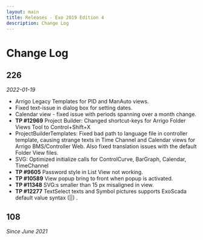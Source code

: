 ```yaml
---
layout: main
title: Releases - Exo 2019 Edition 4
description: Change Log
---
```


# Change Log

## 226
*2022-01-19*
- Arrigo Legacy Templates for PID and ManAuto views.
- Fixed text-issue in dialog box for setting dates. 
- Calendar view - fixed issue with periods spanning over a month change.
- **TP #12969** Project Builder: Changed shortcut-keys for Arrigo Folder Views Tool to Control+Shift+X 
- ProjectBuilderTemplates: Fixed bad path to language file in controller template, causing strange texts in Time Channel and Calendar views for Arrigo BMS/Controller Web. Also fixed translation issues with the default Folder View files.
- SVG: Optimized initialize calls for ControlCurve, BarGraph, Calendar, TimeChannel
- **TP #9605**  Password style in List View not working.
- **TP #10589**  View popup bring to front when popup is activated.
- **TP #11348** SVG:s smaller than 15 px misaligned in view.
- **TP #12277** TextSelect texts and Symbol pictures supports ExoScada default value syntax (||) .

## 108

_Since June 2021_
